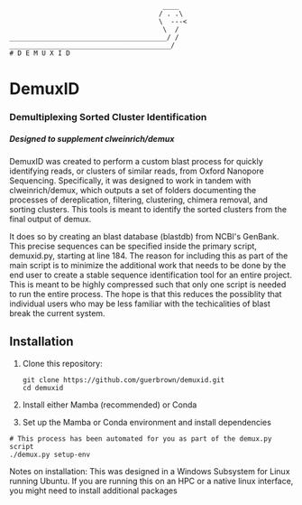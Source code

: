  ```
                                       ____
                                      / . .\
                                      \  ---<
                                       \  /
_______________________________________/ /
________________________________________/
# D E M U X I D
```
# DemuxID
### Demultiplexing Sorted Cluster Identification
##### Designed to supplement clweinrich/demux

DemuxID was created to perform a custom blast process for quickly identifying reads, or clusters of similar reads, from Oxford Nanopore Sequencing. Specifically, it was designed to work in tandem with clweinrich/demux, which outputs a set of folders documenting the processes of dereplication, filtering, clustering, chimera removal, and sorting clusters. This tools is meant to identify the sorted clusters from the final output of demux. 

It does so by creating an blast database (blastdb) from NCBI's GenBank. This precise sequences can be specified inside the primary script, demuxid.py, starting at line 184. The reason for including this as part of the main script is to minimize the additional work that needs to be done by the end user to create a stable sequence identification tool for an entire project. This is meant to be highly compressed such that only one script is needed to run the entire process. The hope is that this reduces the possiblity that individual users who may be less familiar with the techicalities of blast break the current system. 

## Installation

1. Clone this repository:
   ```
   git clone https://github.com/guerbrown/demuxid.git
   cd demuxid
   ```

2. Install either Mamba (recommended) or Conda

3. Set up the Mamba or Conda environment and install dependencies
```
# This process has been automated for you as part of the demux.py script
./demux.py setup-env
```
Notes on installation: This was designed in a Windows Subsystem for Linux running Ubuntu. If you are running this on an HPC or a native linux interface, you might need to install additional packages


